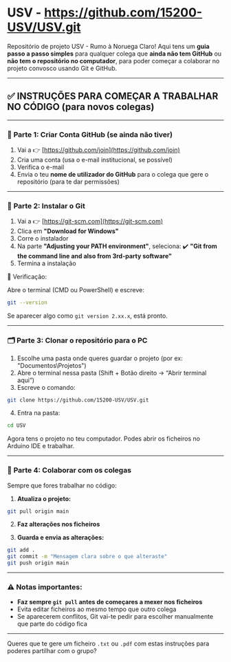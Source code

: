 # USV - https://github.com/15200-USV/USV.git
Repositório de projeto USV - Rumo à Noruega
Claro! Aqui tens um **guia passo a passo simples** para qualquer colega que **ainda não tem GitHub** ou **não tem o repositório no computador**, para poder começar a colaborar no projeto convosco usando Git e GitHub.

---

## ✅ INSTRUÇÕES PARA COMEÇAR A TRABALHAR NO CÓDIGO (para novos colegas)

---

### 🧱 **Parte 1: Criar Conta GitHub (se ainda não tiver)**

1. Vai a 👉 [https://github.com/join](https://github.com/join)
2. Cria uma conta (usa o e-mail institucional, se possível)
3. Verifica o e-mail
4. Envia o teu **nome de utilizador do GitHub** para o colega que gere o repositório (para te dar permissões)

---

### 🔐 **Parte 2: Instalar o Git**

1. Vai a 👉 [https://git-scm.com](https://git-scm.com)
2. Clica em **"Download for Windows"**
3. Corre o instalador
4. Na parte **"Adjusting your PATH environment"**, seleciona:
   ✔️ **"Git from the command line and also from 3rd-party software"**
5. Termina a instalação

🧪 Verificação:

Abre o terminal (CMD ou PowerShell) e escreve:

```bash
git --version
```

Se aparecer algo como `git version 2.xx.x`, está pronto.

---

### 🗂️ **Parte 3: Clonar o repositório para o PC**

1. Escolhe uma pasta onde queres guardar o projeto (por ex: "Documentos\Projetos")
2. Abre o terminal nessa pasta (Shift + Botão direito → “Abrir terminal aqui”)
3. Escreve o comando:

```bash
git clone https://github.com/15200-USV/USV.git
```

4. Entra na pasta:

```bash
cd USV
```

Agora tens o projeto no teu computador. Podes abrir os ficheiros no Arduino IDE e trabalhar.

---

### 🔁 **Parte 4: Colaborar com os colegas**

Sempre que fores trabalhar no código:

1. **Atualiza o projeto:**

```bash
git pull origin main
```

2. **Faz alterações nos ficheiros**

3. **Guarda e envia as alterações:**

```bash
git add .
git commit -m "Mensagem clara sobre o que alteraste"
git push origin main
```

---

### ⚠️ Notas importantes:

* **Faz sempre `git pull` antes de começares a mexer nos ficheiros**
* Evita editar ficheiros ao mesmo tempo que outro colega
* Se aparecerem conflitos, Git vai-te pedir para escolher manualmente que parte do código fica

---

Queres que te gere um ficheiro `.txt` ou `.pdf` com estas instruções para poderes partilhar com o grupo?

